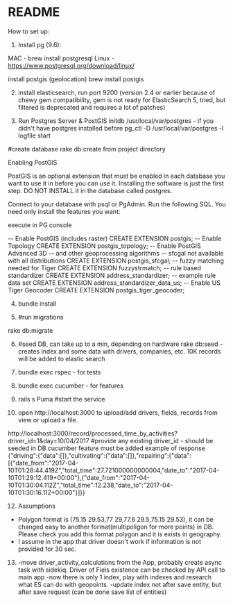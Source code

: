 # README 
     
How to set up: 

1) Install pg (9.6):

MAC -  brew install postgresql
Linux - https://www.postgresql.org/download/linux/

install postgis (geolocation) 
brew install postgis

2) install elasticsearch, run port 9200 (version  2.4 or earlier  because of chewy gem compatibility,
 gem is not ready for ElasticSearch 5, tried, but filtered is deprecated and requires a lot of patches)

3) Run Postgres Server & PostGIS
initdb /usr/local/var/postgres - if you didn't have postgres installed before 
pg_ctl -D /usr/local/var/postgres -l logfile start


#create database
rake db:create  from project directory

Enabling PostGIS

PostGIS is an optional extension that must be enabled in each database you want to use it in before you can use it. Installing the software is just the first step. DO NOT INSTALL it in the database called postgres.

Connect to your database with psql or PgAdmin. Run the following SQL. You need only install the features you want:

execute in PG console


-- Enable PostGIS (includes raster)
CREATE EXTENSION postgis;
-- Enable Topology
CREATE EXTENSION postgis_topology;
-- Enable PostGIS Advanced 3D 
-- and other geoprocessing algorithms
-- sfcgal not available with all distributions
CREATE EXTENSION postgis_sfcgal;
-- fuzzy matching needed for Tiger
CREATE EXTENSION fuzzystrmatch;
-- rule based standardizer
CREATE EXTENSION address_standardizer;
-- example rule data set
CREATE EXTENSION address_standardizer_data_us;
-- Enable US Tiger Geocoder
CREATE EXTENSION postgis_tiger_geocoder;

4) bundle install

5) #run migrations

rake db:migrate    

6) #seed DB, can take up to a min, depending on hardware
rake db:seed      - creates index and some data with drivers, companies, etc. 10K records will be added to elastic search 

8) bundle exec rspec   - for tests
9) bundle exec cucumber  - for features

10) rails s Puma       #start the service
  
11) open http://localhost:3000 to upload/add drivers, fields, records from view or upload a file. 

http://localhost:3000/record/processed_time_by_activities?driver_id=1&day=10/04/2017  #provide any existing driver_id - should be seeded in DB
cucumber feature  must be added 
example of response
{"driving":{"data":[]},"cultivating":{"data":[]},"repairing":{"data":[{"date_from":"2017-04-10T01:28:44.419Z","total_time":27.721000000000004,"date_to":"2017-04-10T01:29:12.419+00:00"},{"date_from":"2017-04-10T01:30:04.112Z","total_time":12.238,"date_to":"2017-04-10T01:30:16.112+00:00"}]}}

12) Assumptions 
  - Polygon format is  (75.15 29.53,77 29,77.6 29.5,75.15 29.53), it can be changed easy to another format(multipoligon for more points) in DB. Please check you add this format polygon and it is exists in geography. 
  - I assume in the app that driver doesn't work if information is not provided for 30 sec. 
  
13) -move driver_activity_calculations from the App, probably create async task with sidekiq. Driver of Fiels existence can be checked by API call to main app
    -now there is only 1 index, play with indexes and research what ES can do with geopoints. 
    -update index not after save entity, but after save request (can be done save list of entities)
  

     
